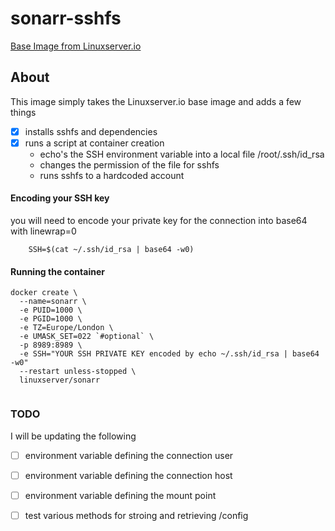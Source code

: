 # sonarr-sshfs

[Base Image from Linuxserver.io](https://hub.docker.com/r/linuxserver/sonarr)

## About

This image simply takes the Linuxserver.io base image and adds a few things

- [X] installs sshfs and dependencies
- [X] runs a script at container creation 
  - echo's the SSH environment variable into a local file /root/.ssh/id_rsa
  - changes the permission of the file for sshfs
  - runs sshfs to a hardcoded account 
 
#### Encoding your SSH key 

you will need to encode your private key for the connection into base64 with linewrap=0

```
	SSH=$(cat ~/.ssh/id_rsa | base64 -w0)
```

#### Running the container 

```
docker create \
  --name=sonarr \
  -e PUID=1000 \
  -e PGID=1000 \
  -e TZ=Europe/London \
  -e UMASK_SET=022 `#optional` \
  -p 8989:8989 \
  -e SSH="YOUR SSH PRIVATE KEY encoded by echo ~/.ssh/id_rsa | base64 -w0"
  --restart unless-stopped \
  linuxserver/sonarr
  
  ```
  
  
### TODO  
   
I will be updating the following

- [ ] environment variable defining the connection user
- [ ] environment variable defining the connection host
- [ ] environment variable defining the mount point
- [ ] test various methods for stroing and retrieving /config

